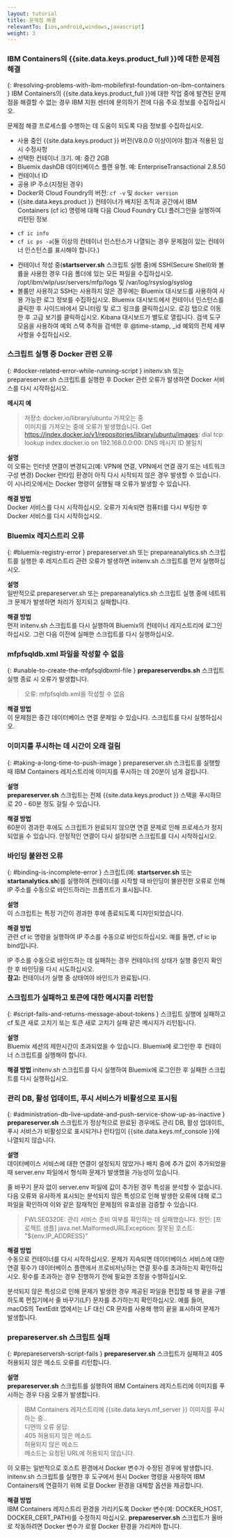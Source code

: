 ```yaml
---
layout: tutorial
title: 문제점 해결
relevantTo: [ios,android,windows,javascript]
weight: 3
---
```

<!-- NLS_CHARSET=UTF-8 -->
### IBM Containers의 {{site.data.keys.product_full }}에 대한 문제점 해결	
{: #resolving-problems-with-ibm-mobilefirst-foundation-on-ibm-containers }
IBM Containers의 {{site.data.keys.product_full }}에 대한 작업 중에 발견된 문제점을 해결할 수 없는 경우 IBM 지원 센터에 문의하기 전에 다음 주요 정보를 수집하십시오. 

문제점 해결 프로세스를 수행하는 데 도움이 되도록 다음 정보를 수집하십시오. 

* 사용 중인 {{site.data.keys.product }} 버전(V8.0.0 이상이어야 함)과 적용된 임시 수정사항
* 선택한 컨테이너 크기. 예: 중간 2GB
* Bluemix dashDB 데이터베이스 플랜 유형. 예: EnterpriseTransactional 2.8.50
* 컨테이너 ID
* 공용 IP 주소(지정된 경우)
* Docker와 Cloud Foundry의 버전: `cf -v` 및 `docker version`
* {{site.data.keys.product }} 컨테이너가 배치된 조직과 공간에서 IBM Containers (cf ic) 명령에 대해 다음 Cloud Foundry CLI 플러그인을 실행하여 리턴된 정보
 - `cf ic info`
 - `cf ic ps -a`(둘 이상의 컨테이너 인스턴스가 나열되는 경우 문제점이 있는 컨테이너 인스턴스를 표시해야 합니다.)
* 컨테이너 작성 중(**startserver.sh** 스크립트 실행 중)에 SSH(Secure Shell)와 볼륨을 사용한 경우 다음 폴더에 있는 모든 파일을 수집하십시오. /opt/ibm/wlp/usr/servers/mfp/logs 및 /var/log/rsyslog/syslog
* 볼륨만 사용하고 SSH는 사용하지 않은 경우에는 Bluemix 대시보드를 사용하여 사용 가능한 로그 정보를 수집하십시오. Bluemix 대시보드에서 컨테이너 인스턴스를 클릭한 후 사이드바에서 모니터링 및 로그 링크를 클릭하십시오. 로깅 탭으로 이동한 후 고급 보기를 클릭하십시오. Kibana 대시보드가 별도로 열립니다. 검색 도구 모음을 사용하여 예외 스택 추적을 검색한 후 @time-stamp, _id 예외의 전체 세부사항을 수집하십시오. 

### 스크립트 실행 중 Docker 관련 오류	
{: #docker-related-error-while-running-script }
initenv.sh 또는 prepareserver.sh 스크립트를 실행한 후 Docker 관련 오류가 발생하면 Docker 서비스를 다시 시작하십시오. 

**메시지 예** 

> 저장소 docker.io/library/ubuntu 가져오는 중  
>이미지를 가져오는 중에 오류가 발생했습니다. Get https://index.docker.io/v1/repositories/library/ubuntu/images: dial tcp: lookup index.docker.io on 192.168.0.0:00: DNS 메시지 ID 불일치

**설명**  
이 오류는 인터넷 연결이 변경되고(예: VPN에 연결, VPN에서 연결 끊기 또는 네트워크 구성 변경) Docker 런타임 환경이 아직 다시 시작되지 않은 경우 발생할 수 있습니다. 이 시나리오에서는 Docker 명령이 실행될 때 오류가 발생할 수 있습니다. 

**해결 방법**  
Docker 서비스를 다시 시작하십시오. 오류가 지속되면 컴퓨터를 다시 부팅한 후 Docker 서비스를 다시 시작하십시오. 

### Bluemix 레지스트리 오류	
{: #bluemix-registry-error }
prepareserver.sh 또는 prepareanalytics.sh 스크립트를 실행한 후 레지스트리 관련 오류가 발생하면 initenv.sh 스크립트를 먼저 실행하십시오. 

**설명**  
일반적으로 prepareserver.sh 또는 prepareanalytics.sh 스크립트 실행 중에 네트워크 문제가 발생하면 처리가 정지되고 실패합니다. 

**해결 방법**  
먼저 initenv.sh 스크립트를 다시 실행하여 Bluemix의 컨테이너 레지스트리에 로그인하십시오. 그런 다음 이전에 실패한 스크립트를 다시 실행하십시오. 

### mfpfsqldb.xml 파일을 작성할 수 없음
{: #unable-to-create-the-mfpfsqldbxml-file }
**prepareserverdbs.sh** 스크립트 실행 종료 시 오류가 발생합니다. 

> 오류: mfpfsqldb.xml을 작성할 수 없음

**해결 방법**  
이 문제점은 중간 데이터베이스 연결 문제일 수 있습니다. 스크립트를 다시 실행하십시오. 

### 이미지를 푸시하는 데 시간이 오래 걸림	
{: #taking-a-long-time-to-push-image }
prepareserver.sh 스크립트를 실행할 때 IBM Containers 레지스트리에 이미지를 푸시하는 데 20분이 넘게 걸립니다. 

**설명**  
**prepareserver.sh** 스크립트는 전체 {{site.data.keys.product }} 스택을 푸시하므로 20 - 60분 정도 걸릴 수 있습니다. 

**해결 방법**  
60분이 경과한 후에도 스크립트가 완료되지 않으면 연결 문제로 인해 프로세스가 정지되었을 수 있습니다. 안정적인 연결이 다시 설정되면 스크립트를 다시 시작하십시오. 

### 바인딩 불완전 오류	
{: #binding-is-incomplete-error }
스크립트(예: **startserver.sh** 또는 **startanalytics.sh**)를 실행하여 컨테이너를 시작할 때 바인딩이 불완전한 오류로 인해 IP 주소를 수동으로 바인드하라는 프롬프트가 표시됩니다. 

**설명**  
이 스크립트는 특정 기간이 경과한 후에 종료되도록 디자인되었습니다. 

**해결 방법**  
관련 cf ic 명령을 실행하여 IP 주소를 수동으로 바인드하십시오. 예를 들면, cf ic ip bind입니다. 

IP 주소를 수동으로 바인드하는 데 실패하는 경우 컨테이너의 상태가 실행 중인지 확인한 후 바인딩을 다시 시도하십시오.   
**참고:** 컨테이너가 실행 중 상태여야 바인드가 완료됩니다. 

### 스크립트가 실패하고 토큰에 대한 메시지를 리턴함	
{: #script-fails-and-returns-message-about-tokens }
스크립트 실행에 실패하고 cf 토큰 새로 고치기 또는 토큰 새로 고치기 실패 같은 메시지가 리턴됩니다. 

**설명**  
Bluemix 세션의 제한시간이 초과되었을 수 있습니다. Bluemix에 로그인한 후 컨테이너 스크립트를 실행해야 합니다. 

**해결 방법**
initenv.sh 스크립트를 다시 실행하여 Bluemix에 로그인한 후 실패한 스크립트를 다시 실행하십시오. 

### 관리 DB, 활성 업데이트, 푸시 서비스가 비활성으로 표시됨	
{: #administration-db-live-update-and-push-service-show-up-as-inactive }
**prepareserver.sh** 스크립트가 정상적으로 완료된 경우에도 관리 DB, 활성 업데이트, 푸시 서비스가 비활성으로 표시되거나 런타임이 {{site.data.keys.mf_console }}에 나열되지 않습니다. 

**설명**  
데이터베이스 서비스에 대한 연결이 설정되지 않았거나 배치 중에 추가 값이 추가되었을 때 server.env 파일에서 형식화 문제가 발생했을 가능성이 있습니다. 

줄 바꾸기 문자 없이 server.env 파일에 값이 추가된 경우 특성을 분석할 수 없습니다. 다음 오류와 유사하게 표시되는 분석되지 않은 특성으로 인해 발생한 오류에 대해 로그 파일을 확인하여 이와 같은 잠재적인 문제점의 유효성을 검증할 수 있습니다. 

> FWLSE0320E: 관리 서비스 준비 여부를 확인하는 데 실패했습니다. 원인: [프로젝트 샘플] java.net.MalformedURLException: 잘못된 호스트: "${env.IP_ADDRESS}"

**해결 방법**  
수동으로 컨테이너를 다시 시작하십시오. 문제가 지속되면 데이터베이스 서비스에 대한 연결 횟수가 데이터베이스 플랜에서 프로비저닝하는 연결 횟수를 초과하는지 확인하십시오. 횟수를 초과하는 경우 진행하기 전에 필요한 조정을 수행하십시오. 

분석되지 않은 특성으로 인해 문제가 발생한 경우 제공된 파일을 편집할 때 행 끝을 구별하도록 편집기에서 줄 바꾸기(LF) 문자를 추가하는지 확인하십시오. 예를 들어, macOS의 TextEdit 앱에서는 LF 대신 CR 문자를 사용해 행의 끝을 표시하여 문제가 발생합니다. 

### prepareserver.sh 스크립트 실패	
{: #prepareserversh-script-fails }
**prepareserver.sh** 스크립트가 실패하고 405 허용되지 않은 메소드 오류를 리턴합니다. 

**설명**  
**prepareserver.sh** 스크립트를 실행하여 IBM Containers 레지스트리에 이미지를 푸시하는 경우 다음 오류가 발생합니다. 

> IBM Containers 레지스트리에 {{site.data.keys.mf_server }} 이미지를 푸시하는 중..  
> 디먼의 오류 응답:  
> 405 허용되지 않은 메소드  
> 허용되지 않은 메소드  
> 메소드는 요청된 URL에 허용되지 않습니다.

이 오류는 일반적으로 호스트 환경에서 Docker 변수가 수정된 경우에 발생합니다. initenv.sh 스크립트를 실행한 후 도구에서 원시 Docker 명령을 사용하여 IBM Containers에 연결하기 위해 로컬 Docker 환경을 대체할 옵션을 제공합니다. 

**해결 방법**  
IBM Containers 레지스트리 환경을 가리키도록 Docker 변수(예: DOCKER\_HOST, DOCKER\_CERT\_PATH)를 수정하지 마십시오. **prepareserver.sh** 스크립트가 올바로 작동하려면 Docker 변수가 로컬 Docker 환경을 가리켜야 합니다. 
